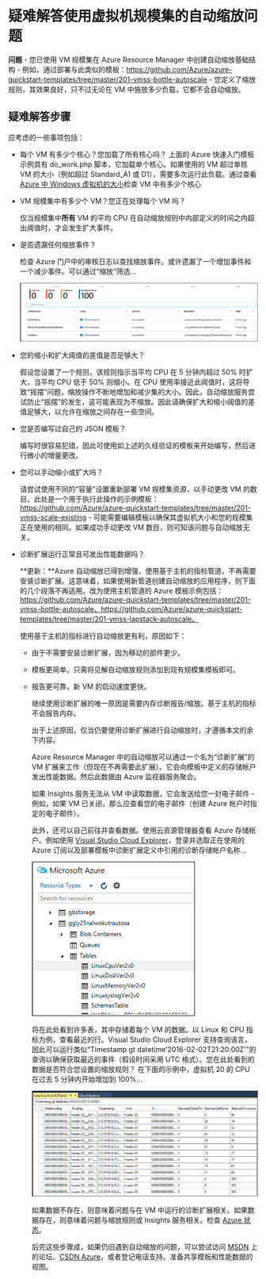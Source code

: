 <properties
    pageTitle="疑难解答使用虚拟机规模集的自动缩放问题 | Azure"
    description="疑难解答使用虚拟机规模集的自动缩放问题。了解遇到的典型问题以及如何解决这些问题。"
    services="virtual-machine-scale-sets"
    documentationcenter=""
    author="gbowerman"
    manager="timlt"
    editor=""
    tags="azure-resource-manager" />  

<tags
    ms.assetid="c7d87b72-ee24-4e52-9377-a42f337f76fa"
    ms.service="virtual-machine-scale-sets"
    ms.workload="na"
    ms.tgt_pltfrm="windows"
    ms.devlang="na"
    ms.topic="article"
    ms.date="10/28/2016"
    wacn.date="12/12/2016"
    ms.author="guybo" />

# 疑难解答使用虚拟机规模集的自动缩放问题
**问题** - 您已使用 VM 规模集在 Azure Resource Manager 中创建自动缩放基础结构 - 例如，通过部署与此类似的模板：https://github.com/Azure/azure-quickstart-templates/tree/master/201-vmss-bottle-autoscale - 您定义了缩放规则，其效果良好，只不过无论在 VM 中施放多少负载，它都不会自动缩放。

## 疑难解答步骤
应考虑的一些事项包括：

* 每个 VM 有多少个核心？您加载了所有核心吗？ 上面的 Azure 快速入门模板示例具有 do\_work.php 脚本，它加载单个核心。如果使用的 VM 超过单核 VM 的大小（例如超过 Standard\_A1 或 D1），需要多次运行此负载。通过查看 [Azure 中 Windows 虚拟机的大小](/documentation/articles/virtual-machines-windows-sizes/)检查 VM 中有多少个核心
* VM 规模集中有多少个 VM？您正在处理每个 VM 吗？
  
    仅当规模集中**所有** VM 的平均 CPU 在自动缩放规则中内部定义的时间之内超出阈值时，才会发生扩大事件。
* 是否遗漏任何缩放事件？
  
    检查 Azure 门户中的审核日志以查找缩放事件。或许遗漏了一个增加事件和一个减少事件。可以通过“缩放”筛选...
  
    ![审核日志][audit]
* 您的缩小和扩大阈值的差值是否足够大？
  
    假设您设置了一个规则，该规则指示当平均 CPU 在 5 分钟内超过 50% 时扩大，当平均 CPU 低于 50% 则缩小。在 CPU 使用率接近此阈值时，这将导致“摇摆”问题，缩放操作不断地增加和减少集的大小。因此，自动缩放服务尝试防止“摇摆”的发生，这可能表现为不缩放。因此请确保扩大和缩小阈值的差值足够大，以允许在缩放之间存在一些空间。
* 您是否编写过自己的 JSON 模板？
  
    编写时很容易犯错，因此可使用如上述的久经验证的模板来开始编写，然后进行微小的增量更改。
* 您可以手动缩小或扩大吗？
  
    请尝试使用不同的“容量”设置重新部署 VM 规模集资源，以手动更改 VM 的数目。此处是一个用于执行此操作的示例模板：https://github.com/Azure/azure-quickstart-templates/tree/master/201-vmss-scale-existing - 可能需要编辑模板以确保其虚拟机大小和您的规模集正在使用的相同。如果成功手动更改 VM 数目，则可知该问题与自动缩放无关。

* 诊断扩展运行正常且可发出性能数据吗？
  
    **更新：**Azure 自动缩放已得到增强，使用基于主机的指标管道，不再需要安装诊断扩展。这意味着，如果使用新管道创建自动缩放的应用程序，则下面的几个段落不再适用。改为使用主机管道的 Azure 模板示例包括：https://github.com/Azure/azure-quickstart-templates/tree/master/201-vmss-bottle-autoscale、https://github.com/Azure/azure-quickstart-templates/tree/master/201-vmss-lapstack-autoscale。
  
    使用基于主机的指标进行自动缩放更有利，原因如下：
  
  * 由于不需要安装诊断扩展，因为移动的部件更少。
  * 模板更简单。只需将见解自动缩放规则添加到现有规模集模板即可。
  * 报告更可靠，新 VM 的启动速度更快。
    
    继续使用诊断扩展的唯一原因是需要内存诊断报告/缩放。基于主机的指标不会报告内存。
    
    出于上述原因，仅当仍要使用诊断扩展进行自动缩放时，才遵循本文的余下内容。
    
    Azure Resource Manager 中的自动缩放可以通过一个名为“诊断扩展”的 VM 扩展来工作（但现在不再需要此扩展）。它会向模板中定义的存储帐户发出性能数据。然后此数据由 Azure 监视器服务聚合。
    
    如果 Insights 服务无法从 VM 中读取数据，它会发送给您一封电子邮件 - 例如，如果 VM 已关闭，那么应查看您的电子邮件（创建 Azure 帐户时指定的电子邮件）。
    
    此外，还可以自己前往并查看数据。使用云资源管理器查看 Azure 存储帐户。例如使用 [Visual Studio Cloud Explorer](https://visualstudiogallery.msdn.microsoft.com/aaef6e67-4d99-40bc-aacf-662237db85a2)，登录并选取正在使用的 Azure 订阅以及部署模板中诊断扩展定义中引用的诊断存储帐户名称...
    
    ![云资源管理器][explorer]
    
    将在此处看到许多表，其中存储着每个 VM 的数据。以 Linux 和 CPU 指标为例，查看最近的行。Visual Studio Cloud Explorer 支持查询语言，因此可以运行类似“Timestamp gt datetime'2016-02-02T21:20:00Z'”的查询以确保获取最近的事件（假设时间采用 UTC 格式）。您在此处看到的数据是否符合您设置的缩放规则？ 在下面的示例中，虚拟机 20 的 CPU 在过去 5 分钟内开始增加到 100%...
    
    ![存储表][tables]
    
    如果数据不存在，则意味着问题与在 VM 中运行的诊断扩展相关。如果数据存在，则意味着问题与缩放规则或 Insights 服务相关。检查 [Azure 状态](/support/service-dashboard/)。

    后完这些步骤成，如果仍旧遇到自动缩放的问题，可以尝试访问 [MSDN](https://social.msdn.microsoft.com/forums/azure/home?category=windowsazureplatform%2Cazuremarketplace%2Cwindowsazureplatformctp) 上的论坛、[CSDN Azure](http://azure.csdn.net/)，或者登记电话支持。准备共享模板和性能数据的视图。

[audit]: ./media/virtual-machine-scale-sets-troubleshoot/image3.png
[explorer]: ./media/virtual-machine-scale-sets-troubleshoot/image1.png
[tables]: ./media/virtual-machine-scale-sets-troubleshoot/image4.png

<!---HONumber=Mooncake_1205_2016-->